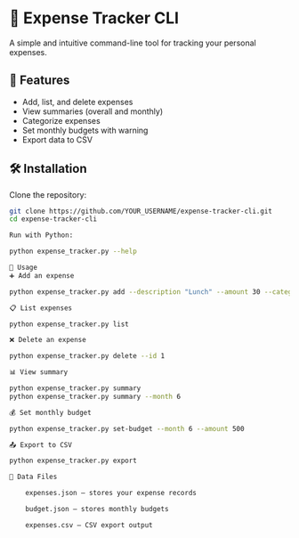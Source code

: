 # 💸 Expense Tracker CLI

A simple and intuitive command-line tool for tracking your personal expenses.

## 🚀 Features

- Add, list, and delete expenses
- View summaries (overall and monthly)
- Categorize expenses
- Set monthly budgets with warning
- Export data to CSV

## 🛠 Installation

Clone the repository:

```bash
git clone https://github.com/YOUR_USERNAME/expense-tracker-cli.git
cd expense-tracker-cli

Run with Python:

python expense_tracker.py --help

🧾 Usage
➕ Add an expense

python expense_tracker.py add --description "Lunch" --amount 30 --category "Food"

📋 List expenses

python expense_tracker.py list

❌ Delete an expense

python expense_tracker.py delete --id 1

📊 View summary

python expense_tracker.py summary
python expense_tracker.py summary --month 6

💰 Set monthly budget

python expense_tracker.py set-budget --month 6 --amount 500

📤 Export to CSV

python expense_tracker.py export

📁 Data Files

    expenses.json – stores your expense records

    budget.json – stores monthly budgets

    expenses.csv – CSV export output
